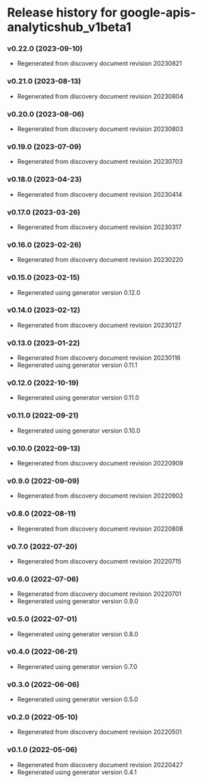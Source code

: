 # Release history for google-apis-analyticshub_v1beta1

### v0.22.0 (2023-09-10)

* Regenerated from discovery document revision 20230821

### v0.21.0 (2023-08-13)

* Regenerated from discovery document revision 20230804

### v0.20.0 (2023-08-06)

* Regenerated from discovery document revision 20230803

### v0.19.0 (2023-07-09)

* Regenerated from discovery document revision 20230703

### v0.18.0 (2023-04-23)

* Regenerated from discovery document revision 20230414

### v0.17.0 (2023-03-26)

* Regenerated from discovery document revision 20230317

### v0.16.0 (2023-02-26)

* Regenerated from discovery document revision 20230220

### v0.15.0 (2023-02-15)

* Regenerated using generator version 0.12.0

### v0.14.0 (2023-02-12)

* Regenerated from discovery document revision 20230127

### v0.13.0 (2023-01-22)

* Regenerated from discovery document revision 20230116
* Regenerated using generator version 0.11.1

### v0.12.0 (2022-10-19)

* Regenerated using generator version 0.11.0

### v0.11.0 (2022-09-21)

* Regenerated using generator version 0.10.0

### v0.10.0 (2022-09-13)

* Regenerated from discovery document revision 20220909

### v0.9.0 (2022-09-09)

* Regenerated from discovery document revision 20220902

### v0.8.0 (2022-08-11)

* Regenerated from discovery document revision 20220808

### v0.7.0 (2022-07-20)

* Regenerated from discovery document revision 20220715

### v0.6.0 (2022-07-06)

* Regenerated from discovery document revision 20220701
* Regenerated using generator version 0.9.0

### v0.5.0 (2022-07-01)

* Regenerated using generator version 0.8.0

### v0.4.0 (2022-06-21)

* Regenerated using generator version 0.7.0

### v0.3.0 (2022-06-06)

* Regenerated using generator version 0.5.0

### v0.2.0 (2022-05-10)

* Regenerated from discovery document revision 20220501

### v0.1.0 (2022-05-06)

* Regenerated from discovery document revision 20220427
* Regenerated using generator version 0.4.1

